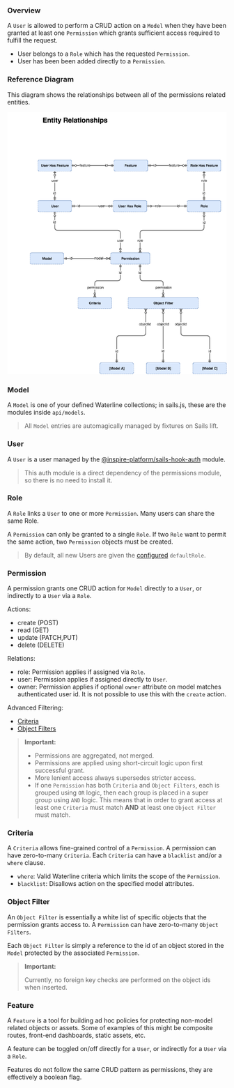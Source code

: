 
### Overview

A `User` is allowed to perform a CRUD action on a `Model` when they have been granted
at least one `Permission` which grants sufficient access required to fulfill the request.

- User belongs to a `Role` which has the requested `Permission`.
- User has been been added directly to a `Permission`.

### Reference Diagram

This diagram shows the relationships between all of the permissions related entities.

![ERD](assets/erd.png)

### Model

A `Model` is one of your defined Waterline collections; in sails.js, these are the modules inside `api/models`.

> All `Model` entries are automagically managed by fixtures on Sails lift.

### User

A `User` is a user managed by the [@inspire-platform/sails-hook-auth](https://github.com/conceptainc/sails-hook-auth) module.

> This auth module is a direct dependency of the permissions module, so there is no need to install it.

### Role

A `Role` links a `User` to one or more `Permission`. Many users can share the same Role.

A `Permission` can only be granted to a single `Role`.
If two `Role` want to permit the same action, two `Permission` objects must be created.

> By default, all new Users are given the [configured](Configuration.md) `defaultRole`.

### Permission

A permission grants one CRUD action for `Model` directly to a `User`, or indirectly to a `User` via a `Role`.

Actions:
- create (POST)
- read (GET)
- update (PATCH,PUT)
- delete (DELETE)

Relations:
- role: Permission applies if assigned via `Role`.
- user: Permission applies if assigned directly to `User`.
- owner: Permission applies if optional `owner` attribute on model matches authenticated user id.
  It is not possible to use this with the `create` action.

Advanced Filtering:
- [Criteria](#criteria)
- [Object Filters](#object-filter)

> __Important:__
> - Permissions are aggregated, not merged.
> - Permissions are applied using short-circuit logic upon first successful grant.
> - More lenient access always supersedes stricter access.
> - If one `Permission` has both `Criteria` and `Object Filters`, each is grouped using `OR` logic,
    then each group is placed in a super group using `AND` logic.
    This means that in order to grant access at least one `Criteria` must match __AND__ at least one
    `Object Filter` must match.

### Criteria

A `Criteria` allows fine-grained control of a `Permission`.
A permission can have zero-to-many `Criteria`.
Each `Criteria` can have a `blacklist` and/or a `where` clause.

- `where`: Valid Waterline criteria which limits the scope of the `Permission`.
- `blacklist`: Disallows action on the specified model attributes.

### Object Filter

An `Object Filter` is essentially a white list of specific objects that the permission grants access to.
A `Permission` can have zero-to-many `Object Filters`.

Each `Object Filter` is simply a reference to the id of an object stored in the `Model` protected by the associated `Permission`.

> __Important:__
>
> Currently, no foreign key checks are performed on the object ids when inserted.

### Feature

A `Feature` is a tool for building ad hoc policies for protecting non-model related objects or assets.
Some of examples of this might be composite routes, front-end dashboards, static assets, etc.

A feature can be toggled on/off directly for a `User`, or indirectly for a `User` via a `Role`.

Features do not follow the same CRUD pattern as permissions, they are effectively a boolean flag.